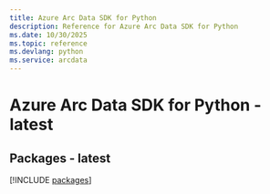 ```yaml
---
title: Azure Arc Data SDK for Python
description: Reference for Azure Arc Data SDK for Python
ms.date: 10/30/2025
ms.topic: reference
ms.devlang: python
ms.service: arcdata
---
```

# Azure Arc Data SDK for Python - latest
## Packages - latest
[!INCLUDE [packages](arc-data-index.md)]
